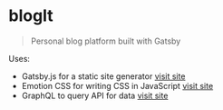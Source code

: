 # blogIt

> Personal blog platform built with Gatsby

Uses:

- Gatsby.js for a static site generator [visit site](https://www.gatsbyjs.com/)
- Emotion CSS for writing CSS in JavaScript [visit site](https://emotion.sh/docs/introduction)
- GraphQL to query API for data [visit site](https://graphql.org/)
